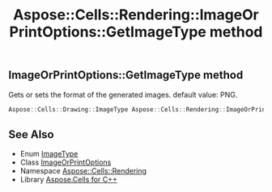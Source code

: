 ﻿---
title: Aspose::Cells::Rendering::ImageOrPrintOptions::GetImageType method
linktitle: GetImageType
second_title: Aspose.Cells for C++ API Reference
description: 'Aspose::Cells::Rendering::ImageOrPrintOptions::GetImageType method. Gets or sets the format of the generated images. default value: PNG in C++.'
type: docs
weight: 7100
url: /cpp/aspose.cells.rendering/imageorprintoptions/getimagetype/
---
## ImageOrPrintOptions::GetImageType method


Gets or sets the format of the generated images. default value: PNG.

```cpp
Aspose::Cells::Drawing::ImageType Aspose::Cells::Rendering::ImageOrPrintOptions::GetImageType()
```

## See Also

* Enum [ImageType](../../../aspose.cells.drawing/imagetype/)
* Class [ImageOrPrintOptions](../)
* Namespace [Aspose::Cells::Rendering](../../)
* Library [Aspose.Cells for C++](../../../)
